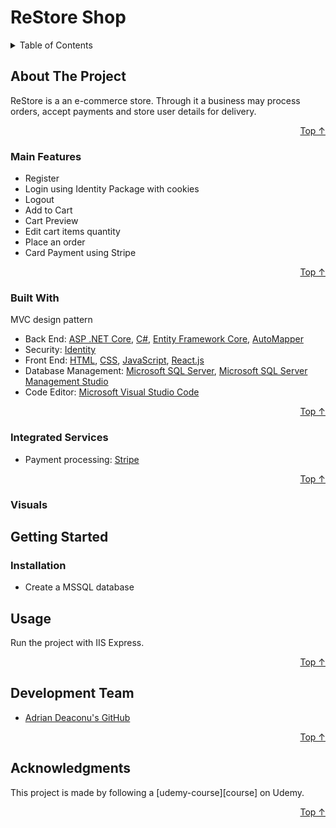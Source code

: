 ﻿
<div id="top"></div>

# ReStore Shop

<!-- TABLE OF CONTENTS -->
<details>
  <summary>Table of Contents</summary>
  <ol>
    <li>
      <a href="#about-the-project">About The Project</a>
      <ul>
        <li><a href="#main-features">Main Features</a></li>
        <li><a href="#integrated-services">Integrated Services</a></li>
        <li><a href="#built-with">Built With</a></li>
        <li><a href="#visuals">Visuals</a></li>
      </ul>
    </li>
    <li>
      <a href="#getting-started">Getting Started</a>
      <ul>
        <li><a href="#installation">Installation</a></li>
      </ul>
    </li>
    <li><a href="#usage">Usage</a></li>
    <li><a href="#development-team">Development Team</a></li>
    <li><a href="#acknowledgments">Acknowledgments</a></li>
  </ol>
</details>



<!-- ABOUT THE PROJECT -->
## About The Project

ReStore is a an e-commerce store. Through it a business may process orders, accept payments and store user details for delivery.


<p align="right"><a href="#top">Top ↑</a></p>


### Main Features

- Register
- Login using Identity Package with cookies
- Logout
- Add to Cart
- Cart Preview
- Edit cart items quantity
- Place an order
- Card Payment using Stripe

<p align="right"><a href="#top">Top ↑</a></p>

### Built With

 MVC design pattern

* Back End:  [ASP .NET Core][asp-net-core],  [C#][c#],  [Entity Framework Core][ef-core],   [AutoMapper][auto-mapper]
* Security:  [Identity][identity-core]
* Front End:  [HTML][html],  [CSS][css],   [JavaScript][js],   [React.js][react]
* Database Management:  [Microsoft SQL Server][msql-server],   [Microsoft SQL Server Management Studio][ssms]
* Code Editor:  [Microsoft Visual Studio Code][visual-studio-code]

<p align="right"><a href="#top">Top ↑</a></p>

### Integrated Services

* Payment processing: [Stripe][stripe]
<p align="right"><a href="#top">Top ↑</a></p>

### Visuals


<!-- GETTING STARTED -->
## Getting Started

### Installation


- Create a MSSQL database




<!-- USAGE EXAMPLES -->
## Usage

Run the project with IIS Express.

<p align="right"><a href="#top">Top ↑</a></p>

## Development Team

* [Adrian Deaconu's GitHub][adrian-deaconu]

<p align="right"><a href="#top">Top ↑</a></p>

<!-- ACKNOWLEDGMENTS -->
## Acknowledgments

This project is made by following a [udemy-course][course] on Udemy. 

<p align="right"><a href="#top">Top ↑</a></p>

<!-- MARKDOWN LINKS & IMAGES -->

[udemy-course]: https://www.udemy.com/course/learn-to-build-an-e-commerce-store-with-dotnet-react-redux/

[asp-net-core]: https://dotnet.microsoft.com/en-us/learn/aspnet/what-is-aspnet-core
[ef-core]: https://docs.microsoft.com/en-us/ef/core/
[auto-mapper]: https://automapper.org/
[c#]: https://docs.microsoft.com/en-us/dotnet/csharp/
[html]: https://html.com/
[css]: https://www.w3.org/Style/CSS/Overview.en.html
[js]: https://www.javascript.com/
[react]: https://reactjs.org/
[react-net]: https://reactjs.net/
[bootstrap]: https://getbootstrap.com
[jquery]: https://jquery.com
[msql-server]: https://www.microsoft.com/en-us/sql-server/sql-server-2019
[ssms]: https://docs.microsoft.com/en-us/sql/ssms/download-sql-server-management-studio-ssms?view=sql-server-ver15
[visual-studio]: https://visualstudio.microsoft.com/
[visual-studio-code]: https://code.visualstudio.com/
[identity-core]: https://docs.microsoft.com/en-us/aspnet/core/security/authentication/identity?view=aspnetcore-6.0&tabs=visual-studio
[docker]: https://www.docker.com/

[adrian-deaconu]: https://github.com/AdiDD

[codecool]: https://codecool.com/en/

[mail-kit]: https://www.mailkit.com/
[fluent-mail]: https://lukelowrey.com/dotnet-email-guide-2021/
[stripe]: https://stripe.com/

